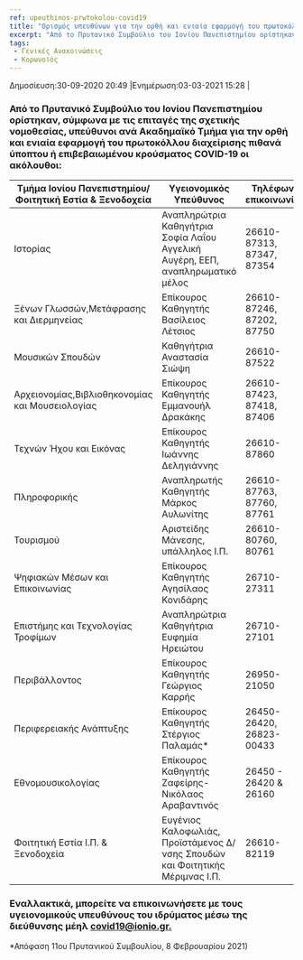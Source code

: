 ```yaml
---
ref: upeuthinos-prwtokolou-covid19
title: "Ορισμός υπευθύνων για την ορθή και ενιαία εφαρμογή του πρωτοκόλλου διαχείρισης πιθανά ύποπτου ή επιβεβαιωμένου κρούσματος COVID-19"
excerpt: "Από το Πρυτανικό Συμβούλιο του Ιονίου Πανεπιστημίου ορίστηκαν, σύμφωνα με τις επιταγές της σχετικής νομοθεσίας,  υπεύθυνοι ανά Ακαδημαϊκό Τμήμα για την ορθή και ενιαία εφαρμογή του πρωτοκόλλου διαχείρισης πιθανά ύποπτου ή επιβεβαιωμένου κρούσματος COVID-19 οι ακόλουθοι:"
tags:
 - Γενικές Ανακοινώσεις
 - Κορωνοϊός
--- 
```

Δημοσίευση:30-09-2020 20:49 |Ενημέρωση:03-03-2021 15:28 |
### Από το Πρυτανικό Συμβούλιο του Ιονίου Πανεπιστημίου ορίστηκαν, σύμφωνα με τις επιταγές της σχετικής νομοθεσίας,  υπεύθυνοι ανά Ακαδημαϊκό Τμήμα για την ορθή και ενιαία εφαρμογή του πρωτοκόλλου διαχείρισης πιθανά ύποπτου ή επιβεβαιωμένου κρούσματος COVID-19 οι ακόλουθοι:
| Τμήμα Ιονίου Πανεπιστημίου/Φοιτητική Εστία & Ξενοδοχεία| Υγειονομικός Υπεύθυνος                                                         |  Τηλέφωνο επικοινωνίας         |
|--------------------------------------------------------|--------------------------------------------------------------------------------|--------------------------------|
| Ιστορίας                                               | Αναπληρώτρια Καθηγήτρια Σοφία Λαΐου Αγγελική Αυγέρη, ΕΕΠ, αναπληρωματικό μέλος | 26610-87313, 87347, 87354      |
| Ξένων Γλωσσών,Μετάφρασης και Διερμηνείας               | Επίκουρος Καθηγητής Βασίλειος Λέτσιος                                          | 26610-87246, 87202, 87750      | 
| Μουσικών Σπουδών                                       | Καθηγήτρια Αναστασία Σιώψη                                                     | 26610-87522                    |
| Αρχειονομίας,Βιβλιοθηκονομίας και Μουσειολογίας        | Επίκουρος Καθηγητής Εμμανουήλ Δρακάκης                                         | 26610-87423, 87418, 87406      | 
| Τεχνών Ήχου και Εικόνας                                | Επίκουρος Καθηγητής Ιωάννης Δεληγιάννης                                        | 26610-87860                    |
| Πληροφορικής                                           | Αναπληρωτής Καθηγητής Μάρκος Αυλωνίτης                                         | 26610-87763, 87760, 87761      | 
| Τουρισμού                                              | Αριστείδης Μάνεσης, υπάλληλος Ι.Π.                                             | 26610-80760, 80761             |
| Ψηφιακών Μέσων και Επικοινωνίας                        | Επίκουρος Καθηγητής Αγησίλαος Κονιδάρης                                        | 26710-27311                    |
| Επιστήμης και Τεχνολογίας Τροφίμων                     | Αναπληρώτρια Καθηγήτρια Ευφημία Ηρειώτου                                       | 26710-27101                    |
| Περιβάλλοντος                                          | Επίκουρος Καθηγητής Γεώργιος Καρρής                                            | 26950-21050                    |
| Περιφερειακής Ανάπτυξης                                | Επίκουρος Καθηγητής Στέργιος Παλαμάς*                                          | 26450-26420, 26823-00433       |
| Εθνομουσικολογίας                                      | Επίκουρος Καθηγητής Ζαφείρης-Νικόλαος Αραβαντινός                              | 26450 - 26420 & 26160          |
| Φοιτητική Εστία Ι.Π. & Ξενοδοχεία                      | Ευγένιος Καλοφωλιάς, Προϊστάμενος Δ/νσης Σπουδών και Φοιτητικής Μέριμνας Ι.Π.  | 26610-82119                    |

### Εναλλακτικά, μπορείτε να επικοινωνήσετε με τους υγειονομικούς υπευθύνους του ιδρύματος μέσω της διεύθυνσης μέηλ [covid19@ionio.gr.](mailto:covid19@ionio.gr)

*Απόφαση 11ου Πρυτανικού Συμβουλίου, 8 Φεβρουαρίου 2021)



